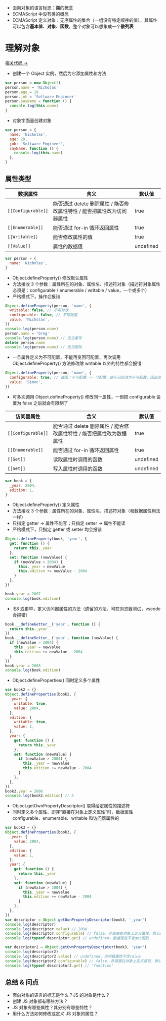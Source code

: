 - 面向对象的语言标志：**类**的概念
- ECMAScript 中没有类的概念
- ECMAScript 定义对象：无序属性的集合（一组没有特定顺序的值），其属性可以包含**基本值**、**对象**、**函数**，整个对象可以想象成一个**散列表**

# 理解对象

<a href="" target="_blank">相关代码 →</a>

- 创建一个 Object 实例，然后为它添加属性和方法

```js
var person = new Object()
person.name = 'Nicholas'
person.age = 29
person.job = 'Software Engineer'
person.sayName = function () {
  console.log(this.name)
}
```

- 对象字面量创建对象

```js
var person = {
  name: 'Nicholas',
  age: 29,
  job: 'Software Engineer',
  sayName: function () {
    console.log(this.name)
  },
}
```

## 属性类型

| 数据属性           | 含义                                                                   | 默认值    |
| ------------------ | ---------------------------------------------------------------------- | --------- |
| `[[Configurable]]` | 能否通过 delete 删除属性 / 能否修改属性特性 / 能否把属性改为访问器属性 | true      |
| `[[Enumerable]]`   | 能否通过 for-in 循环返回属性                                           | true      |
| `[[Writable]]`     | 能否修改属性的值                                                       | true      |
| `[[Value]]`        | 属性的数据值                                                           | undefined |

```js
var person = {
  name: 'Nicholas',
}
```

- Object.defineProperty() 修改默认属性
- 方法接收 3 个参数：属性所在的对象、属性名、描述符对象（描述符对象属性必须是：configurable / enumerable / writable / value，一个或多个）
- 严格模式下，操作会报错

```js
Object.defineProperty(person, 'name', {
  writable: false, // 不可修改
  configurable: false, // 不可配置
  value: 'Nicholas',
})
console.log(person.name)
person.name = 'Greg'
console.log(person.name) // 无法重写
delete person.name
console.log(person.name) // 无法删除
```

- 一旦属性定义为不可配置，不能再变回可配置，再次调用 Object.defineProperty() 方法修改除 writable 以外的特性都会报错

```js
Object.defineProperty(person, 'name', {
  configurable: true, // 试图：不可配置 -> 可配置，由于已经改为不可配置，因此会报错
  value: 'Simon',
})
```

- 可多次调用 Object.defineProperty() 修改同一属性，一但把 configurable 设置为 false 之后就会有限制了

| 访问器属性         | 含义                                                                 | 默认值    |
| ------------------ | -------------------------------------------------------------------- | --------- |
| `[[Configurable]]` | 能否通过 delete 删除属性 / 能否修改属性特性 / 能否把属性改为数据属性 | true      |
| `[[Enumerable]]`   | 能否通过 for-in 循环返回属性                                         | true      |
| `[[Get]]`          | 读取属性时调用的函数                                                 | undefined |
| `[[Set]]`          | 写入属性时调用的函数                                                 | undefined |

```js
var book = {
  _year: 2004,
  edition: 1,
}
```

- Object.defineProperty() 定义属性
- 方法接收 3 个参数：属性所在的对象、属性名、描述符对象（和数据属性用法一样）
- 只指定 getter -> 属性不能写；只指定 setter -> 属性不能读
- 严格模式下，只指定 getter 或 setter 均会报错

```js
Object.defineProperty(book, 'year', {
  get: function () {
    return this._year
  },
  set: function (newValue) {
    if (newValue > 2004) {
      this._year = newValue
      this.edition += newValue - 2004
    }
  },
})

book.year = 2007
console.log(book.edition)
```

- IE8 或更早，定义访问器属性的方法（遗留的方法，可在浏览器测试，vscode 会报错）

```js
book.__defineGetter__('year', function () {
  return this._year
})
book.__defineSetter__('year', function (newValue) {
  if (newValue > 2004) {
    this._year = newValue
    this.edition += newValue - 2004
  }
})
book.year = 2008
console.log(book.edition)
```

- Object.defineProperties() 同时定义多个属性

```js
var book2 = {}
Object.defineProperties(book2, {
  _year: {
    writable: true,
    value: 2004,
  },
  edition: {
    writable: true,
    value: 1,
  },
  year: {
    get: function () {
      return this._year
    },
    set: function (newValue) {
      if (newValue > 2004) {
        this._year = newValue
        this.edition += newValue - 2004
      }
    },
  },
})
book2.year = 2008
console.log(book2.edition) // 5
```

- Object.getOwnPropertyDescriptor() 取得给定属性的描述符
- 同时定义多个属性、即非“直接在对象上定义属性”时，数据属性 configurable、enumerable、writable 和访问器属性的

```js
var book3 = {}
Object.defineProperties(book3, {
  _year: {
    value: 2004,
  },
  edition: {
    value: 1,
  },
  year: {
    get: function () {
      return this._year
    },
    set: function (newValue) {
      if (newValue > 2004) {
        this._year = newValue
        this.edition += newValue - 2004
      }
    },
  },
})
var descriptor = Object.getOwnPropertyDescriptor(book3, '_year')
console.log(descriptor)
console.log(descriptor.value) // 2004
console.log(descriptor.configurable) // false，非直接在对象上定义属性，默认值为false
console.log(typeof descriptor.get) // undefined，数据属性不含get函数

var descriptor2 = Object.getOwnPropertyDescriptor(book3, 'year')
console.log(descriptor2)
console.log(descriptor2.value) // undefined，访问器属性不含value
console.log(descriptor2.configurable) // false，非直接在对象上定义属性，默认值为false
console.log(typeof descriptor2.get) // 'function'
```

## 总结 & 问点

- 面向对象的语言的标志是什么？JS 的对象是什么？
- 创建 JS 对象都有哪些方法？
- JS 对象有哪些属性？其分别有哪些特性？
- 用什么方法如何修改或定义 JS 对象的属性？
